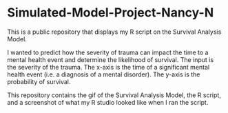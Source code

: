 # Simulated-Model-Project-Nancy-N
This is a public repository that displays my R script on the Survival Analysis Model.

I wanted to predict how the severity of trauma can impact the time to a mental health event and determine the likelihood of survival. The input is the severity of the trauma. The x-axis is the time of a significant mental health event (i.e. a diagnosis of a mental disorder). The y-axis is the probability of survival.

This repository contains the gif of the Survival Analysis Model, the R script, and a screenshot of what my R studio looked like when I ran the script. 
